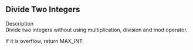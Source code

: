 Divide Two Integers
---
Description<br/>
Divide two integers without using multiplication, division and mod operator.

If it is overflow, return MAX_INT.

